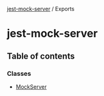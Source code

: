 [jest-mock-server](README.md) / Exports

# jest-mock-server

## Table of contents

### Classes

- [MockServer](classes/mockserver.md)
